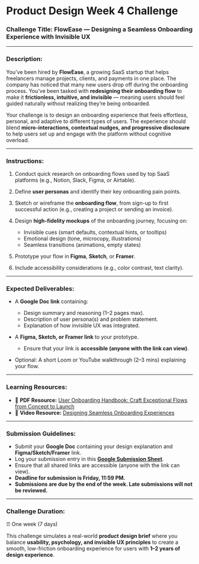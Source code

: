 # Product Design Week 4 Challenge

### **Challenge Title:** FlowEase — Designing a Seamless Onboarding Experience with Invisible UX

---

### **Description:**

You’ve been hired by **FlowEase**, a growing SaaS startup that helps freelancers manage projects, clients, and payments in one place. The company has noticed that many new users drop off during the onboarding process. You’ve been tasked with **redesigning their onboarding flow** to make it **frictionless, intuitive, and invisible** — meaning users should feel guided naturally without realizing they’re being onboarded.

Your challenge is to design an onboarding experience that feels effortless, personal, and adaptive to different types of users. The experience should blend **micro-interactions, contextual nudges, and progressive disclosure** to help users set up and engage with the platform without cognitive overload.

---

### **Instructions:**

1. Conduct quick research on onboarding flows used by top SaaS platforms (e.g., Notion, Slack, Figma, or Airtable).
2. Define **user personas** and identify their key onboarding pain points.
3. Sketch or wireframe the **onboarding flow**, from sign-up to first successful action (e.g., creating a project or sending an invoice).
4. Design **high-fidelity mockups** of the onboarding journey, focusing on:

   * Invisible cues (smart defaults, contextual hints, or tooltips)
   * Emotional design (tone, microcopy, illustrations)
   * Seamless transitions (animations, empty states)
5. Prototype your flow in **Figma**, **Sketch**, or **Framer**.
6. Include accessibility considerations (e.g., color contrast, text clarity).

---

### **Expected Deliverables:**

* A **Google Doc link** containing:

  * Design summary and reasoning (1–2 pages max).
  * Description of user persona(s) and problem statement.
  * Explanation of how invisible UX was integrated.
* A **Figma, Sketch, or Framer link** to your prototype.

  * Ensure that your link is **accessible (anyone with the link can view)**.
* Optional: A short Loom or YouTube walkthrough (2–3 mins) explaining your flow.

---

### **Learning Resources:**

* 📘 **PDF Resource:** [User Onboarding Handbook:
Craft Exceptional Flows from
Concept to Launch](https://www.chameleon.io/assets/user-onboarding-handbook.pdf)
* 🎥 **Video Resource:** [Designing Seamless Onboarding Experiences](https://www.youtube.com/watch?v=0WQbE1z6M9E)

---

### **Submission Guidelines:**

* Submit your **Google Doc** containing your design explanation and **Figma/Sketch/Framer** link.
* Log your submission entry in this **[Google Submission Sheet](https://docs.google.com/spreadsheets/d/131My2Yo2ekHu9KR9v0-NOfFENDiNm8rT0UEXBhUrkbc/edit?usp=drivesdk)**.
* Ensure that all shared links are accessible (anyone with the link can view).
* **Deadline for submission is Friday, 11:59 PM.**
* **Submissions are due by the end of the week. Late submissions will not be reviewed.**

---

### **Challenge Duration:**

⏰ One week (7 days)

This challenge simulates a real-world **product design brief** where you balance **usability, psychology, and invisible UX principles** to create a smooth, low-friction onboarding experience for users with **1–2 years of design experience**.
